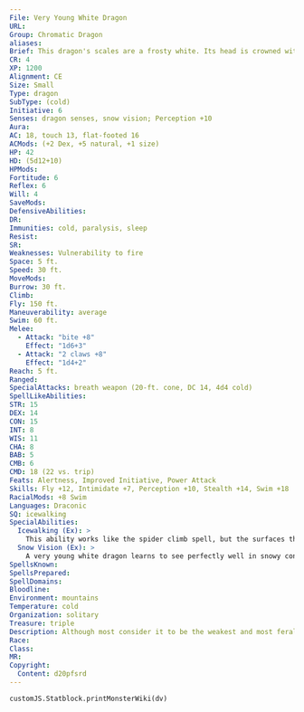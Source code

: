 ```yaml
---
File: Very Young White Dragon
URL: 
Group: Chromatic Dragon
aliases: 
Brief: This dragon's scales are a frosty white. Its head is crowned with slender horns, with a thin membrane stretched between them.
CR: 4
XP: 1200
Alignment: CE
Size: Small
Type: dragon
SubType: (cold)
Initiative: 6
Senses: dragon senses, snow vision; Perception +10
Aura: 
AC: 18, touch 13, flat-footed 16
ACMods: (+2 Dex, +5 natural, +1 size)
HP: 42
HD: (5d12+10)
HPMods: 
Fortitude: 6
Reflex: 6
Will: 4
SaveMods: 
DefensiveAbilities: 
DR: 
Immunities: cold, paralysis, sleep
Resist: 
SR: 
Weaknesses: Vulnerability to fire
Space: 5 ft.
Speed: 30 ft.
MoveMods: 
Burrow: 30 ft.
Climb: 
Fly: 150 ft.
Maneuverability: average
Swim: 60 ft.
Melee: 
  - Attack: "bite +8"
    Effect: "1d6+3"
  - Attack: "2 claws +8"
    Effect: "1d4+2"
Reach: 5 ft.
Ranged: 
SpecialAttacks: breath weapon (20-ft. cone, DC 14, 4d4 cold)
SpellLikeAbilities: 
STR: 15
DEX: 14
CON: 15
INT: 8
WIS: 11
CHA: 8
BAB: 5
CMB: 6
CMD: 18 (22 vs. trip)
Feats: Alertness, Improved Initiative, Power Attack
Skills: Fly +12, Intimidate +7, Perception +10, Stealth +14, Swim +18
RacialMods: +8 Swim
Languages: Draconic
SQ: icewalking
SpecialAbilities:
  Icewalking (Ex): >
    This ability works like the spider climb spell, but the surfaces the dragon climbs must be icy. The dragon can move across icy surfaces without penalty and does not need to make Acrobatics checks to run or charge on ice.
  Snow Vision (Ex): >
    A very young white dragon learns to see perfectly well in snowy conditions. A white dragon does not suffer any penalties to Perception checks while in snow.
SpellsKnown: 
SpellsPrepared: 
SpellDomains: 
Bloodline: 
Environment: mountains
Temperature: cold
Organization: solitary
Treasure: triple
Description: Although most consider it to be the weakest and most feral of the chromatic dragons, the white dragon makes up for its lack of cunning with sheer ferocity. White dragons dwell on remote, frozen mountaintops and in arctic lowlands, making their home in glittering caves full of ice and snow. They prefer their meals completely frozen.
Race: 
Class: 
MR: 
Copyright:
  Content: d20pfsrd
---
```

```dataviewjs
customJS.Statblock.printMonsterWiki(dv)
```
